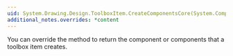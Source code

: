 ```yaml
---
uid: System.Drawing.Design.ToolboxItem.CreateComponentsCore(System.ComponentModel.Design.IDesignerHost)
additional_notes.overrides: *content
---
```


<p>You can override the <xref href="System.Drawing.Design.ToolboxItem.CreateComponentsCore(System.ComponentModel.Design.IDesignerHost)"></xref> method to return the component or components that a toolbox item creates.</p>


